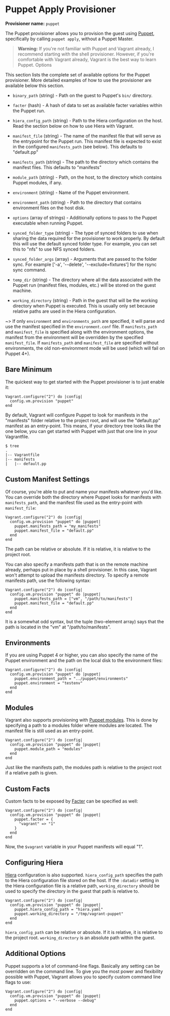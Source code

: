 
# Puppet Apply Provisioner

**Provisioner name:** `puppet`

The Puppet provisioner allows you to provision the guest using [Puppet][puppet], specifically by calling `puppet apply`, without a Puppet Master.

> **Warning:** If you're not familiar with Puppet and Vagrant already, I recommend starting with the shell provisioner. However, if you're comfortable with Vagrant already, Vagrant is the best way to learn Puppet.
Options

This section lists the complete set of available options for the Puppet provisioner. More detailed examples of how to use the provisioner are available below this section.

* `binary_path` (string) - Path on the guest to Puppet's `bin/` directory.

* `facter` (hash) - A hash of data to set as available facter variables within the Puppet run.

* `hiera_config_path` (string) - Path to the Hiera configuration on the host. Read the section below on how to use Hiera with Vagrant.

* `manifest_file` (string) - The name of the manifest file that will serve as the entrypoint for the Puppet run. This manifest file is expected to exist in the configured `manifests_path` (see below). This defaults to "default.pp"

* `manifests_path` (string) - The path to the directory which contains the manifest files. This defaults to "manifests"

* `module_path` (string) - Path, on the host, to the directory which contains Puppet modules, if any.

* `environment` (string) - Name of the Puppet environment.

* `environment_path` (string) - Path to the directory that contains environment files on the host disk.

* `options` (array of strings) - Additionally options to pass to the Puppet executable when running Puppet.

* `synced_folder_type` (string) - The type of synced folders to use when sharing the data required for the provisioner to work properly. By default this will use the default synced folder type. For example, you can set this to "nfs" to use NFS synced folders.

* `synced_folder_args` (array) - Arguments that are passed to the folder sync. For example ['-a', '--delete', '--exclude=fixtures'] for the rsync sync command.

* `temp_dir` (string) - The directory where all the data associated with the Puppet run (manifest files, modules, etc.) will be stored on the guest machine.

* `working_directory` (string) - Path in the guest that will be the working directory when Puppet is executed. This is usually only set because relative paths are used in the Hiera configuration.

~> If only `environment` and `environments_path` are specified, it will parse and use the manifest specified in the `environment.conf` file. If `manifests_path` and `manifest_file` is specified along with the environment options, the manifest from the environment will be overridden by the specified `manifest_file`. If `manifests_path` and `manifest_file` are specified without environments, the old non-environment mode will be used (which will fail on Puppet 4+).
## Bare Minimum

The quickest way to get started with the Puppet provisioner is to just enable it:
```
Vagrant.configure("2") do |config|
  config.vm.provision "puppet"
end
```
By default, Vagrant will configure Puppet to look for manifests in the "manifests" folder relative to the project root, and will use the "default.pp" manifest as an entry-point. This means, if your directory tree looks like the one below, you can get started with Puppet with just that one line in your Vagrantfile.
```
$ tree
.
|-- Vagrantfile
|-- manifests
|   |-- default.pp
```
## Custom Manifest Settings

Of course, you're able to put and name your manifests whatever you'd like. You can override both the directory where Puppet looks for manifests with `manifests_path`, and the manifest file used as the entry-point with `manifest_file`:
```
Vagrant.configure("2") do |config|
  config.vm.provision "puppet" do |puppet|
    puppet.manifests_path = "my_manifests"
    puppet.manifest_file = "default.pp"
  end
end
```
The path can be relative or absolute. If it is relative, it is relative to the project root.

You can also specify a manifests path that is on the remote machine already, perhaps put in place by a shell provisioner. In this case, Vagrant won't attempt to upload the manifests directory. To specify a remote manifests path, use the following syntax:
```
Vagrant.configure("2") do |config|
  config.vm.provision "puppet" do |puppet|
    puppet.manifests_path = ["vm", "/path/to/manifests"]
    puppet.manifest_file = "default.pp"
  end
end
```
It is a somewhat odd syntax, but the tuple (two-element array) says that the path is located in the "vm" at "/path/to/manifests".
## Environments

If you are using Puppet 4 or higher, you can also specify the name of the Puppet environment and the path on the local disk to the environment files:
```
Vagrant.configure("2") do |config|
  config.vm.provision "puppet" do |puppet|
    puppet.environment_path = "../puppet/environments"
    puppet.environment = "testenv"
  end
end
```
## Modules

Vagrant also supports provisioning with [Puppet modules][modules]. This is done by specifying a path to a modules folder where modules are located. The manifest file is still used as an entry-point.
```
Vagrant.configure("2") do |config|
  config.vm.provision "puppet" do |puppet|
    puppet.module_path = "modules"
  end
end
```
Just like the manifests path, the modules path is relative to the project root if a relative path is given.
## Custom Facts

Custom facts to be exposed by [Facter][facter] can be specified as well:
```
Vagrant.configure("2") do |config|
  config.vm.provision "puppet" do |puppet|
    puppet.facter = {
      "vagrant" => "1"
    }
  end
end
```
Now, the `$vagrant` variable in your Puppet manifests will equal "1".
## Configuring Hiera

[Hiera][hiera] configuration is also supported. `hiera_config_path` specifies the path to the Hiera configuration file stored on the host. If the `:datadir` setting in the Hiera configuration file is a relative path, `working_directory` should be used to specify the directory in the guest that path is relative to.
```
Vagrant.configure("2") do |config|
  config.vm.provision "puppet" do |puppet|
    puppet.hiera_config_path = "hiera.yaml"
    puppet.working_directory = "/tmp/vagrant-puppet"
  end
end
```
`hiera_config_path` can be relative or absolute. If it is relative, it is relative to the project root. `working_directory` is an absolute path within the guest.
## Additional Options

Puppet supports a lot of command-line flags. Basically any setting can be overridden on the command line. To give you the most power and flexibility possible with Puppet, Vagrant allows you to specify custom command line flags to use:
```
Vagrant.configure("2") do |config|
  config.vm.provision "puppet" do |puppet|
    puppet.options = "--verbose --debug"
  end
end
```

[puppet]: http://www.puppetlabs.com/puppet
[shell]: https://docs.vagrantup.com/v2/provisioning/shell.html
[modules]: http://docs.puppetlabs.com/guides/modules.html
[facter]: http://puppetlabs.com/puppet/related-projects/facter/
[hiera]: http://docs.puppetlabs.com/hiera/1/